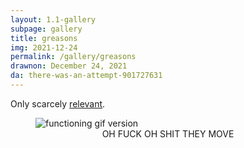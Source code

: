 ```yaml
---
layout: 1.1-gallery
subpage: gallery
title: greasons
img: 2021-12-24
permalink: /gallery/greasons
drawnon: December 24, 2021
da: there-was-an-attempt-901727631
---
```

Only scarcely <a href="https://a-flyleaf.github.io/shriblets/2021-12-24-rabbithole/" target="_blank">relevant</a>.

<figure><img src="https://a-flyleaf.github.io/shriblets/2021-12-24-rabbithole/awful.gif" alt="functioning gif version"/><figcaption style="text-align:center;"><em style="text-transform:uppercase;font-style:normal;">oh fuck oh shit they move</em></figcaption></figure>